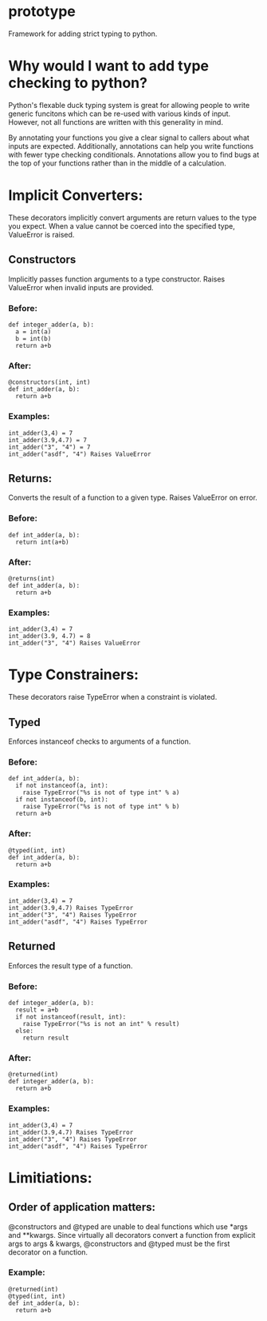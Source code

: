 # prototype
Framework for adding strict typing to python.

# Why would I want to add type checking to python?

Python's flexable duck typing system is great for allowing people to write generic funcitons which can be re-used 
with various kinds of input. However, not all functions are written with this generality in mind.

By annotating your functions you give a clear signal to callers about what inputs are expected.
Additionally, annotations can help you write functions with fewer type checking conditionals. 
Annotations allow you to find bugs at the top of your functions rather than in the middle of a calculation.

# Implicit Converters:
These decorators implicitly convert arguments are return values to the type you expect. When a value cannot be coerced into the specified type, ValueError is raised.

## Constructors
Implicitly passes function arguments to a type constructor. Raises ValueError when invalid inputs are provided.
### Before:
```
def integer_adder(a, b):
  a = int(a)
  b = int(b)
  return a+b
```
### After:
```
@constructors(int, int)
def int_adder(a, b):
  return a+b
```
### Examples:
```
int_adder(3,4) = 7
int_adder(3.9,4.7) = 7
int_adder("3", "4") = 7
int_adder("asdf", "4") Raises ValueError
```

## Returns:
Converts the result of a function to a given type. Raises ValueError on error.
### Before:
```
def int_adder(a, b):
  return int(a+b)
```
### After:
```
@returns(int)
def int_adder(a, b):
  return a+b
```
### Examples:
```
int_adder(3,4) = 7
int_adder(3.9, 4.7) = 8
int_adder("3", "4") Raises ValueError
```

# Type Constrainers:
These decorators raise TypeError when a constraint is violated.

## Typed
Enforces instanceof checks to arguments of a function.
### Before:
```
def int_adder(a, b):
  if not instanceof(a, int):
    raise TypeError("%s is not of type int" % a)
  if not instanceof(b, int):
    raise TypeError("%s is not of type int" % b)
  return a+b
```
### After:
```
@typed(int, int)
def int_adder(a, b):
  return a+b
```
### Examples:
```
int_adder(3,4) = 7
int_adder(3.9,4.7) Raises TypeError
int_adder("3", "4") Raises TypeError
int_adder("asdf", "4") Raises TypeError
```
## Returned 
Enforces the result type of a function.
### Before:
```
def integer_adder(a, b):
  result = a+b
  if not instanceof(result, int):
    raise TypeError("%s is not an int" % result)
  else:
    return result
  ```
### After:
```
@returned(int)
def integer_adder(a, b):
  return a+b
```
### Examples:
```
int_adder(3,4) = 7
int_adder(3.9,4.7) Raises TypeError
int_adder("3", "4") Raises TypeError
int_adder("asdf", "4") Raises TypeError
```

# Limitiations:
## Order of application matters:
@constructors and @typed are unable to deal functions which use \*args and **kwargs. Since virtually all decorators convert a function from explicit args to args & kwargs, @constructors and @typed must be the first decorator on a function.

### Example:
```
@returned(int)
@typed(int, int)
def int_adder(a, b):
  return a+b
```
